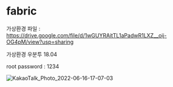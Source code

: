 # fabric
가상환경 파일 : https://drive.google.com/file/d/1wGUYRAitTL1aPadwR1LXZ__oij-OG4pM/view?usp=sharing

가상환경 우분투 18.04

root password : 1234


![KakaoTalk_Photo_2022-06-16-17-07-03](https://user-images.githubusercontent.com/82134986/174023495-3ccd9d1e-fb82-42d5-ac59-aeccc127ce35.jpeg)
